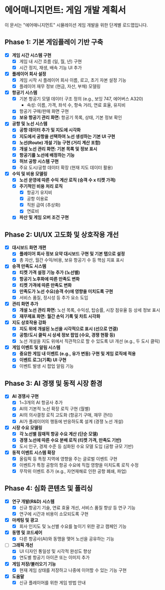 

# 에어매니지먼트: 게임 개발 계획서

이 문서는 "에어매니지먼트" 시뮬레이션 게임 개발을 위한 단계별 로드맵입니다.

## Phase 1: 기본 게임플레이 기반 구축

- [x] **게임 시간 시스템 구현**
  - [x] 게임 내 시간 흐름 (일, 월, 년) 구현
  - [x] 시간 정지, 재생, 배속 기능 UI 추가

- [x] **플레이어 회사 설정**
  - [x] 게임 시작 시 플레이어 회사 이름, 로고, 초기 자본 설정 기능
  - [x] 플레이어 재무 정보 (현금, 자산, 부채) 모델링

- [x] **항공기 시스템**
  - [x] 기본 항공기 모델 데이터 구조 정의 (e.g., 보잉 747, 에어버스 A320)
    - 속성: 이름, 가격, 좌석 수, 항속 거리, 연료 효율, 유지비
  - [x] 항공기 구매/판매 화면 구현
  - [x] **보유 항공기 관리 화면:** 항공기 목록, 상태, 기본 정보 확인

- [x] **공항 및 노선 시스템**
  - [x] **공항 데이터 추가 및 지도에 시각화**
  - [x] **지도에서 공항을 선택하여 노선 생성하는 기본 UI 구현**
  - [x] **노선(Route) 개설 기능 구현 (거리 계산 포함)**
  - [x] **개설 노선 관리 화면: 기본 목록 및 정보 표시**
  - [x] **항공기를 노선에 배정하는 기능**
  - [x] **허브 공항 시스템 구현**
  - [x] 주요 도시/공항 데이터 확장 (현재 지도 데이터 활용)

- [x] **수익 및 비용 모델링**
  - [x] **노선 운영에 따른 수익 계산 로직 (승객 수 x 티켓 가격)**
  - [x] **주기적인 비용 처리 로직**
    - [x] 항공기 유지비
    - [x] 공항 이용료
    - [x] 직원 급여 (추상화)
    - [x] 연료비
  - [x] **파산 및 게임 오버 조건 구현**

## Phase 2: UI/UX 고도화 및 상호작용 개선

- [x] **대시보드 화면 개편**
  - [x] **플레이어 회사 정보 요약 대시보드 구현 및 기본 탭으로 설정**
  - [x] 총 자산, 월간 수익/비용, 보유 항공기 수 등 핵심 지표 표시

- [x] **승객 만족도 시스템**
  - [x] **티켓 가격 설정 기능 추가 (노선별)**
  - [x] **항공기 노후화에 따른 만족도 변화**
  - [x] **티켓 가격에 따른 만족도 변화**
  - [x] **만족도가 노선 수요(승객 수)에 영향을 미치도록 구현**
  - [x] 서비스 품질, 정시성 등 추가 요소 도입

- [x] **관리 화면 추가**
  - [x] **개설 노선 관리 화면:** 노선 목록, 수익성, 탑승률, 시장 점유율 등 상세 정보 표시
  - [x] **재무제표 화면: 월간 손익 기록 및 차트 시각화**

- [x] **지도 상호작용 강화**
  - [x] **지도 위에 개설된 노선을 시각적으로 표시 (선으로 연결)**
  - [x] **공항/도시 클릭 시 상세 정보 팝업 (수요, 경쟁 현황 등)**
  - [x] 노선 개설을 지도 위에서 직관적으로 할 수 있도록 UI 개선 (e.g., 두 도시 클릭)

- [x] **게임 이벤트 및 알림 시스템**
  - [x] **중요한 게임 내 이벤트 (e.g., 유가 변동) 구현 및 게임 로직에 적용**
  - [x] **이벤트 로그(기록) UI 구현**
  - [x] 이벤트 발생 시 팝업 알림 기능

## Phase 3: AI 경쟁 및 동적 시장 환경

- [x] **AI 경쟁사 구현**
  - [x] 1~3개의 AI 항공사 추가
  - [x] AI의 기본적 노선 확장 로직 구현 (월별)
  - [x] AI의 의사결정 로직 고도화 (항공기 구매, 재무 관리)
  - [x] AI가 플레이어의 행동에 반응하도록 설계 (경쟁 노선 개설)

- [x] **시장 수요 모델링**
  - [x] **각 노선별 잠재적 항공 수요 계산 (단순 모델)**
  - [x] **경쟁 노선에 따른 수요 분배 로직 (티켓 가격, 만족도 기반)**
  - [x] 도시 인구, 경제 수준 등 심화된 수요 모델 도입 (공항 규모 기반)

- [x] **동적 이벤트 시스템 확장**
  - [x] 올림픽 등 특정 지역에 영향을 주는 글로벌 이벤트 구현
  - [x] 이벤트가 특정 공항의 항공 수요에 직접 영향을 미치도록 로직 수정
  - [x] 무작위 이벤트 추가 (e.g., 자연재해로 인한 공항 폐쇄, 파업)

## Phase 4: 심화 콘텐츠 및 폴리싱

- [x] **연구 개발(R&D) 시스템**
  - [x] 신규 항공기 기술, 연료 효율 개선, 서비스 품질 향상 등 연구 기능
  - [x] 연구에 시간과 비용이 소모되도록 구현

- [x] **마케팅 및 광고**
  - [x] 회사 인지도 및 노선별 수요를 높이기 위한 광고 캠페인 기능

- [x] **동맹 및 코드셰어**
  - [x] 다른 항공사(AI)와 동맹을 맺어 노선을 공유하는 기능

- [ ] **그래픽 개선**
  - [x] UI 디자인 통일성 및 시각적 완성도 향상
  - [x] 연도별 항공기 아이콘 또는 이미지 추가

- [x] **게임 저장/불러오기 기능**
  - [x] 현재 게임 상태를 저장하고 나중에 이어할 수 있는 기능 구현

- [x] **도움말**
  - [x] 신규 플레이어를 위한 게임 방법 안내